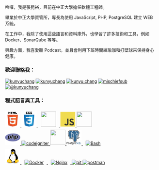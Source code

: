 <p>哈囉，我是張昆裕，目前在中正大學擔任軟體工程師。</p>
<p>畢業於中正大學資管所，專長為使用 JavaScript, PHP, PostgreSQL 建立 WEB 系統。</p>
<p>在工作中，我除了使用這些語言和資料庫外，也學習了許多技術和工具，例如 Docker、SonarQube 等等。</p>
<p>興趣方面，我喜愛聽 Podcast，並且會利用下班時間練瑜珈和打壁球來保持身心健康。</p>


<h3 align="left">歡迎聯絡我：</h3>
<a href="https://codepen.io/kunyuchang" target="blank"><img align="center" src="https://raw.githubusercontent.com/rahuldkjain/github-profile-readme-generator/master/src/images/icons/Social/codepen.svg" alt="kunyuchang" height="30" width="40" /></a>
<a href="https://linkedin.com/in/kunyuchang" target="blank"><img align="center" src="https://raw.githubusercontent.com/rahuldkjain/github-profile-readme-generator/master/src/images/icons/Social/linked-in-alt.svg" alt="kunyuchang" height="30" width="40" /></a>
<a href="https://fb.com/kunyu.chang" target="blank"><img align="center" src="https://raw.githubusercontent.com/rahuldkjain/github-profile-readme-generator/master/src/images/icons/Social/facebook.svg" alt="kunyu.chang" height="30" width="40" /></a>
<a href="https://twitter.com/mischiefsub" target="blank"><img align="center" src="https://raw.githubusercontent.com/rahuldkjain/github-profile-readme-generator/master/src/images/icons/Social/twitter.svg" alt="mischiefsub" height="30" width="40" /></a>
<a href="https://medium.com/@kunyuchang" target="blank"><img align="center" src="https://raw.githubusercontent.com/rahuldkjain/github-profile-readme-generator/master/src/images/icons/Social/medium.svg" alt="@kunyuchang" height="30" width="40" /></a>


<!-- Languages and Tools section -->
<h3 align="left">程式語言與工具：</h3>

<div>
   <!-- HTML5 -->
  <a href="https://www.w3.org/html/" target="_blank" rel="noreferrer">
    <img src="https://raw.githubusercontent.com/devicons/devicon/master/icons/html5/html5-original-wordmark.svg" width="50" height="50"/>
  </a>
 
   <!-- CSS3 -->
  <a href="https://www.w3schools.com/css/" target="_blank" rel="noreferrer">
    <img src="https://raw.githubusercontent.com/devicons/devicon/master/icons/css3/css3-original-wordmark.svg" width="50" height="50"/>
  </a>

   <!-- Bootstrap -->
   <a href="https://getbootstrap.com/docs/3.4/javascript/" target="_blank">
     <img style="margin: 10px" src="https://profilinator.rishav.dev/skills-assets/bootstrap-plain.svg" width="50" height="50" />
  </a>  
 
   <!-- JavaScript -->
  <a href="https://developer.mozilla.org/en-US/docs/Web/JavaScript" target="_blank" rel="noreferrer">
    <img src="https://raw.githubusercontent.com/devicons/devicon/master/icons/javascript/javascript-original.svg" width="50" height="50"/>
  </a>

   <!-- jQuery -->
  <a href="https://jquery.com/" target="_blank">
     <img src="https://profilinator.rishav.dev/skills-assets/jquery.png" width="50" height="50" />
  </a>
</div>

<div>
  <!-- PHP -->
  <a href="https://www.php.net" target="_blank">
    <img src="https://raw.githubusercontent.com/devicons/devicon/master/icons/php/php-original.svg" alt="php" width="50" height="50"/>
  </a>

  <!-- CodeIgniter -->
  <a href="https://codeigniter.com" target="_blank">
    <img src="https://cdn.worldvectorlogo.com/logos/codeigniter.svg" alt="codeigniter" width="50" height="50"/>
  </a>

  <!-- Laravel -->
  <a href="https://laravel.com/" target="_blank">
    <img src="https://profilinator.rishav.dev/skills-assets/laravel-plain-wordmark.svg" width="50" height="50" />
  </a>  

  <!-- PostgreSQL -->
  <a href="https://www.postgresql.org" target="_blank">
    <img src="https://raw.githubusercontent.com/devicons/devicon/master/icons/postgresql/postgresql-original-wordmark.svg" width="50" height="50"/>
  </a>

   <!-- Bash -->
   <a href="https://www.gnu.org/software/bash/" target="_blank">
      <img style="margin: 10px" src="https://profilinator.rishav.dev/skills-assets/gnu_bash-icon.svg" alt="Bash" height="50" />
   </a> 
</div>

<div>
   <!-- Linux -->
   <a href="https://www.linux.org/" target="_blank" rel="noreferrer">
      <img src="https://raw.githubusercontent.com/devicons/devicon/master/icons/linux/linux-original.svg" alt="linux" width="50" height="50"/>
   </a>

   <!-- Docker -->
   <a href="https://www.docker.com/" target="_blank">
      <img style="margin: 10px" src="https://profilinator.rishav.dev/skills-assets/docker-original-wordmark.svg" alt="Docker" width="50" height="50" />
   </a> 

   <!-- Nginx -->
   <a href="https://www.nginx.com/" target="_blank">
      <img style="margin: 10px" src="https://profilinator.rishav.dev/skills-assets/nginx-original.svg" alt="Nginx" width="50" height="50" />
   </a> 

   <!-- Git -->
   <a href="https://git-scm.com/" target="_blank" rel="noreferrer">
      <img src="https://www.vectorlogo.zone/logos/git-scm/git-scm-icon.svg" alt="git" width="50" height="50"/>
   </a>

   <!-- Postman -->
   <a href="https://postman.com" target="_blank" rel="noreferrer">
      <img src="https://www.vectorlogo.zone/logos/getpostman/getpostman-icon.svg" alt="postman" width="50" height="50"/>
   </a>
</div>

